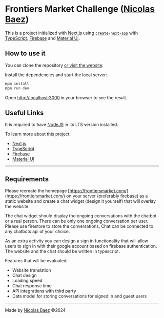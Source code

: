# Frontiers Market Challenge ([Nicolas Baez](https://github.com/nicobxez))

This is a project initialized with [Next.js](https://nextjs.org/docs)
using [`create-next-app`](https://github.com/vercel/next.js/tree/canary/packages/create-next-app)
with [TypeScript](https://www.typescriptlang.org/), [Firebase](https://firebase.google.com/) and [Material UI](https://mui.com/material-ui/getting-started/).

## How to use it

You can clone the repository [or visit the website](https://frontiers-market-challenge.vercel.app/):

Install the dependencies and start the local server:

```bash
npm install
npm run dev
```

Open [http://localhost:3000](http://localhost:3000) in your browser to see the result.

## Useful Links

It is required to have [NodeJS](https://nodejs.org/es) in its LTS version installed.

To learn more about this project:

- [Next.js](https://nextjs.org/docs)
- [TypeScript](https://www.typescriptlang.org/)
- [Firebase](https://firebase.google.com/)
- [Material UI](https://mui.com/material-ui/getting-started/)

---

## Requirements

Please recreate the homepage [https://frontiersmarket.com/](https://frontiersmarket.com/) on your server (preferably firebase) as a static website and create a chat widget (design it yourself) that will overlay the website.

The chat widget should display the ongoing conversations with the chatbot or a real person. There can be only one ongoing conversation per user. Please use firestore to store the conversations. Chat can be connected to any chatbots api of your choice.

As an extra activity you can design a sign in functionality that will allow users to sign in with their google account based on firebase authentication.
The website and the chat should be written in typescript.

Features that will be evaluated:

- Website translation
- Chat design
- Loading speed
- Chat response time
- API integrations with third party
- Data model for storing conversations for signed in and guest users

---

Made by [Nicolas Baez](https://github.com/nicobxez) ©2024
